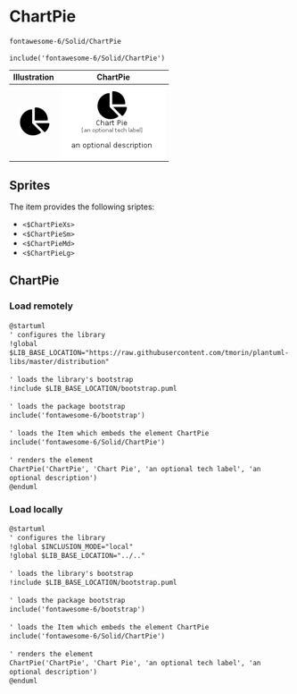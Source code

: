 # ChartPie


```text
fontawesome-6/Solid/ChartPie
```

```text
include('fontawesome-6/Solid/ChartPie')
```



| Illustration | ChartPie |
| :---: | :---: |
| ![illustration for Illustration](../../fontawesome-6/Solid/ChartPie.png) | ![illustration for ChartPie](../../fontawesome-6/Solid/ChartPie.Local.png) |



## Sprites
The item provides the following sriptes:

- `<$ChartPieXs>`
- `<$ChartPieSm>`
- `<$ChartPieMd>`
- `<$ChartPieLg>`





## ChartPie

### Load remotely
```plantuml
@startuml
' configures the library
!global $LIB_BASE_LOCATION="https://raw.githubusercontent.com/tmorin/plantuml-libs/master/distribution"

' loads the library's bootstrap
!include $LIB_BASE_LOCATION/bootstrap.puml

' loads the package bootstrap
include('fontawesome-6/bootstrap')

' loads the Item which embeds the element ChartPie
include('fontawesome-6/Solid/ChartPie')

' renders the element
ChartPie('ChartPie', 'Chart Pie', 'an optional tech label', 'an optional description')
@enduml
```

### Load locally
```plantuml
@startuml
' configures the library
!global $INCLUSION_MODE="local"
!global $LIB_BASE_LOCATION="../.."

' loads the library's bootstrap
!include $LIB_BASE_LOCATION/bootstrap.puml

' loads the package bootstrap
include('fontawesome-6/bootstrap')

' loads the Item which embeds the element ChartPie
include('fontawesome-6/Solid/ChartPie')

' renders the element
ChartPie('ChartPie', 'Chart Pie', 'an optional tech label', 'an optional description')
@enduml
```

